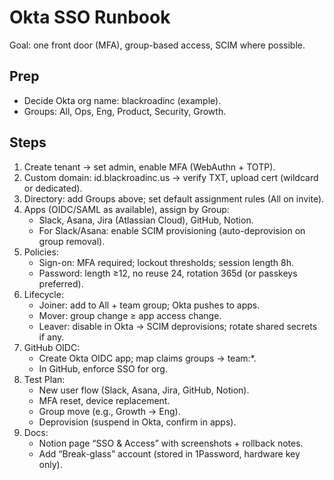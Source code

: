 # Okta SSO Runbook

Goal: one front door (MFA), group-based access, SCIM where possible.

## Prep
- Decide Okta org name: blackroadinc (example).
- Groups: All, Ops, Eng, Product, Security, Growth.

## Steps
1. Create tenant → set admin, enable MFA (WebAuthn + TOTP).
2. Custom domain: id.blackroadinc.us → verify TXT, upload cert (wildcard or dedicated).
3. Directory: add Groups above; set default assignment rules (All on invite).
4. Apps (OIDC/SAML as available), assign by Group:
   - Slack, Asana, Jira (Atlassian Cloud), GitHub, Notion.
   - For Slack/Asana: enable SCIM provisioning (auto-deprovision on group removal).
5. Policies:
   - Sign-on: MFA required; lockout thresholds; session length 8h.
   - Password: length ≥12, no reuse 24, rotation 365d (or passkeys preferred).
6. Lifecycle:
   - Joiner: add to All + team group; Okta pushes to apps.
   - Mover: group change ≥ app access change.
   - Leaver: disable in Okta → SCIM deprovisions; rotate shared secrets if any.
7. GitHub OIDC:
   - Create Okta OIDC app; map claims groups → team:*.
   - In GitHub, enforce SSO for org.
8. Test Plan:
   - New user flow (Slack, Asana, Jira, GitHub, Notion).
   - MFA reset, device replacement.
   - Group move (e.g., Growth → Eng).
   - Deprovision (suspend in Okta, confirm in apps).
9. Docs:
   - Notion page “SSO & Access” with screenshots + rollback notes.
   - Add “Break-glass” account (stored in 1Password, hardware key only).
